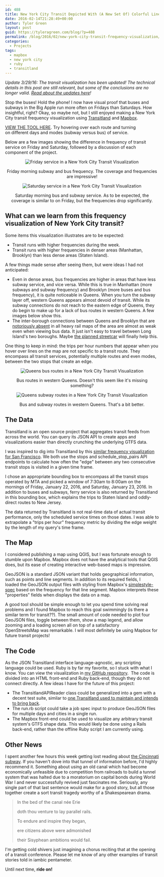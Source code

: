 ```yaml
---
id: 488
title: New York City Transit Depicted With (A New Set Of) Colorful Lines
date: 2016-02-14T21:28:49+00:00
author: Tyler Green
layout: post
guid: https://tyleragreen.com/blog/?p=488
permalink: /blog/2016/02/new-york-city-transit-frequency-visualization/
categories:
  - Projects
tags:
  - mapbox
  - new york city
  - ruby
  - transitland
---
```

_Update 3/29/16: The transit visualization has been updated! The technical details in this post are still relevant, but some of the conclusions are no longer valid. [Read about the updates here](/blog/2016/03/updated-new-york-city-transit-frequency-visualization/)!_

Stop the buses! Hold the phone! I now have visual proof that buses and subways in the Big Apple run more often on Fridays than Saturdays. How insightful, right? Okay, so maybe not, but I still enjoyed making a New York City transit frequency visualization using <a href="https://transit.land/" target="_blank">Transitland</a> and <a href="https://www.mapbox.com/" target="_blank">Mapbox</a>.

<a href="/maps/new_york" target="_blank">VIEW THE TOOL HERE</a>. Try hovering over each route and turning on different days and modes (subway versus bus) of service.

Below are a few images showing the difference in frequency of transit service on Friday and Saturday, followed by a discussion of each component of the project.

<div style="text-align:center">
  <img src="/assets/img/2016-02-14/friday.png" alt="Friday service in a New York City Transit Visualization" />
  
  <p class="wp-caption-text">
    Friday morning subway and bus frequency. The coverage and frequencies are impressive!
  </p>
</div>

<div style="text-align:center">
  <img src="/assets/img/2016-02-14/saturday.png" alt="Saturday service in a New York City Transit Visualization" />
  
  <p class="wp-caption-text">
    Saturday morning bus and subway service. As to be expected, the coverage is similar to on Friday, but the frequencies drop significantly.
  </p>
</div>

## What can we learn from this frequency visualization of New York City transit?

Some items this visualization illustrates are to be expected:

  * Transit runs with higher frequencies during the week.
  * Transit runs with higher frequencies in denser areas (Manhattan, Brooklyn) than less dense areas (Staten Island).

A few things made sense after seeing them, but were ideas I had not anticipated:

  * Even in dense areas, bus frequencies are higher in areas that have less subway service, and vice versa. While this is true in Manhattan (more subways and subway frequency) and Brooklyn (more buses and bus frequency), it is quite noticeable in Queens. When you turn the subway layer off, western Queens appears almost devoid of transit. While its subway connections do not reach to the eastern edge of Queens, they do begin to make up for a lack of bus routes in western Queens. A few images below show this.
  * The inter-borough connections between Queens and Brooklyn that are [notoriously absent](http://www.citylab.com/commute/2013/05/very-brief-history-why-its-so-hard-get-brooklyn-queens/5738/) in all heavy rail maps of the area are almost as weak even when viewing bus data. It just isn't easy to travel between Long Island's two boroughs. Maybe <a href="http://www.citylab.com/commute/2016/02/new-york-brooklyn-queens-waterfront-streetcar/459984/" target="_blank">the planned streetcar</a> will finally help this.

One thing to keep in mind: the trips per hour numbers that appear when you hover over lines on the map are not specific to a transit route. They encompass all transit services, potentially multiple routes and even modes, between the two stops that create an edge.

<div style="text-align:center">
  <img src="/assets/img/2016-02-14/queens_buses.png" alt="Queens bus routes in a New York City Transit Visualization" />
  
  <p class="wp-caption-text">
    Bus routes in western Queens. Doesn't this seem like it's missing something?
  </p>
</div>

<div style="text-align:center">
  <img src="/assets/img/2016-02-14/queens_subway.png" alt="Queens subway routes in a New York City Transit Visualization" />
  
  <p class="wp-caption-text">
    Bus and subway routes in western Queens. That's a bit better.
  </p>
</div>

## The Data

Transitland is an open source project that aggregates transit feeds from across the world. You can query its JSON API to create apps and visualizations easier than directly crunching the underlying GTFS data.

I was inspired to dig into Transitland by this <a href="https://gist.github.com/irees/272e5dc57614cab595a0" target="_blank">similar frequency visualization for San Francisco</a>. We both use the stops and schedule\_stop\_pairs API endpoints to calculate how often the "edge" between any two consecutive transit stops is visited in a given time frame.

I chose an appropriate bounding box to encompass all the transit stops operated by MTA and picked a window of 7:30am to 8:00am on the mornings of Friday, January 22, 2016, and Saturday, January 23, 2016. In addition to buses and subways, ferry service is also returned by Transitland in this bounding box, which explains the trips to Staten Island and oddly-direct routes to New Jersey.

The data returned by Transitland is not real-time data of actual transit performance, only the scheduled service times on those dates. I was able to extrapolate a "trips per hour" frequency metric by dividing the edge weight by the length of my query's time frame.

## The Map

I considered publishing a map using QGIS, but I was fortunate enough to stumble upon Mapbox. Mapbox does not have the analytical tools that QGIS does, but its ease of creating interactive web-based maps is impressive.

GeoJSON is a standard JSON variant that holds geographical information, such as points and line segments. In addition to its required fields, I loaded the GeoJSON output files with styling from Mapbox's <a href="https://github.com/mapbox/simplestyle-spec/tree/master/1.1.0" target="_blank">simplestyle-spec</a> based on the frequency for that line segment. Mapbox interprets these "properties" fields when displays the data on a map.

A good tool should be simple enough to let you spend time solving real problems and I found Mapbox to reach this goal swimmingly (is there a similar term for transit??). The small amount of code needed to plot four GeoJSON files, toggle between them, show a map legend, and allow zooming and a loading screen all on top of a satisfactory OpenStreetsMap was remarkable. I will most definitely be using Mapbox for future transit projects!

## The Code

As the JSON Transitland interface language-agnostic, any scripting language could be used. Ruby is by far my favorite, so I stuck with what I know. You can view the visualization in <a href="https://github.com/tyleragreen/frequency-visualization" target="_blank">my GitHub repository</a>.  The code is divided into an HTML front-end and Ruby back-end, though they do not connect directly. A few ideas I have for the future of this project:

  * The TransitlandAPIReader class could be generalized into a gem with a decent test suite, similar to <a href="https://github.com/transitland/transitland-ruby-client" target="_blank">one Transitland used to maintain and intends to bring back</a>.
  * The run.rb script could take a job spec input to produce GeoJSON files for multiple days and cities in a single run.
  * The Mapbox front-end could be used to visualize any arbitrary transit system's GTFS shape data. This would likely be done using a Rails back-end, rather than the offline Ruby script I am currently using.

## Other News

I spent another few hours this week getting lost reading about <a href="http://flavorwire.com/311780/9-of-the-coolest-secret-subway-stations-in-the-world/6" target="_blank">the Cincinnati subway</a>. If you haven't dove into that tunnel of information before, I'd highly recommend it. Something about using an old canal which had become economically unfeasible due to competition from railroads to build a tunnel system that was halted due to a moratorium on capital bonds during World War I and never successfully revived just fascinates me. Seriously, any single part of that last sentence would make for a good story, but all those together create a sort transit tragedy worthy of a Shakespearean drama.

> In the bed of the canal née Erie
> 
> doth thou venture to lay parallel rails.
> 
> To endure and inspire they began,
> 
> ere citizens above were admonished
> 
> their Sisyphean ambitions would fail.

I'm getting cold shivers just imagining a chorus reciting that at the opening of a transit conference. Please let me know of any other examples of transit stories told in iambic pentameter.

Until next time, **ride on!**
